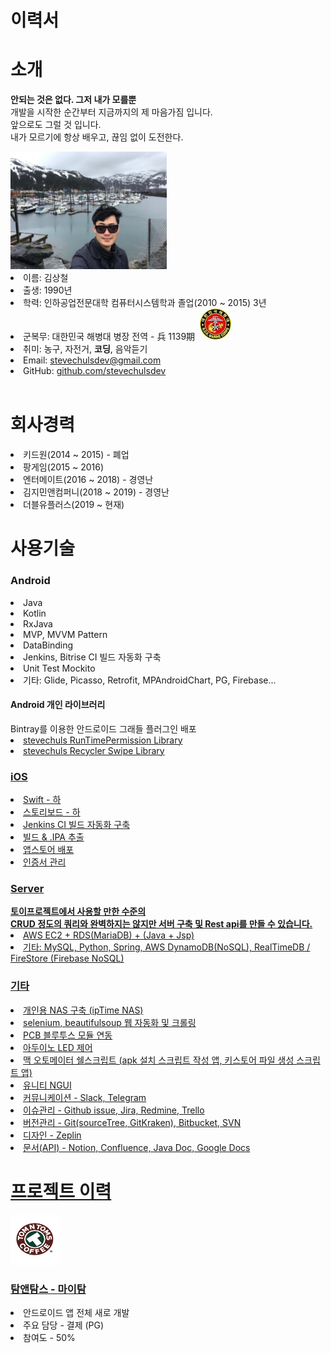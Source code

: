 # 이력서

# 소개
<strong>안되는 것은 없다. 그저 내가 모를뿐</strong>
<br>
개발을 시작한 순간부터 지금까지의 제 마음가짐 입니다. <br>
앞으로도 그럴 것 입니다. <br>
내가 모르기에 항상 배우고, 끊임 없이 도전한다. <br>

<img src="https://github.com/stevechulsdev/RESUME/raw/master/images/profile.jpg" alt="프로필이미지" width="250" height="188">
<li> 이름: 김상철</li>
<li> 출생: 1990년</li>
<li> 학력: 인하공업전문대학 컴퓨터시스템학과 졸업(2010 ~ 2015) 3년</li>
<li> 군복무: 대한민국 해병대 병장 전역 - 兵 1139期 &nbsp;<img src="https://github.com/stevechulsdev/RESUME/raw/master/images/icon_marine.jpg" alt="해병대마크" width="50" height="50"></li>
<li> 취미: 농구, 자전거, <strong>코딩</strong>, 음악듣기</li>
<li> Email: <a href="mailto:stevechulsdev@gmail.com">stevechulsdev@gmail.com</a></li>
<li> GitHub: <a href="https://github.com/stevechulsdev">github.com/stevechulsdev</a></li>
<br>

# 회사경력
<li>키드원(2014 ~ 2015) - 폐업</li>
<li>팡게임(2015 ~ 2016)</li>
<li>엔터메이트(2016 ~ 2018) - 경영난</li>
<li>김지민앤컴퍼니(2018 ~ 2019) - 경영난</li>
<li>더블유플러스(2019 ~ 현재)</li>

# 사용기술
<h3>Android</h3>
<li>Java</li>
<li>Kotlin</li>
<li>RxJava</li>
<li>MVP, MVVM Pattern</li>
<li>DataBinding</li>
<li>Jenkins, Bitrise CI 빌드 자동화 구축</li>
<li>Unit Test Mockito</li>
<li>기타: Glide, Picasso, Retrofit, MPAndroidChart, PG, Firebase...</li>

<h4>Android 개인 라이브러리</h4>
Bintray를 이용한 안드로이드 그래들 플러그인 배포 <br>
<li> <a href="https://github.com/stevechulsdev/tevechulspermission">stevechuls RunTimePermission Library</li>
<li> <a href="https://github.com/stevechulsdev/recyclerswipe">stevechuls Recycler Swipe Library</li>

<h3>iOS</h3>
<li>Swift - 하</li>
<li>스토리보드 - 하</li>
<li>Jenkins CI 빌드 자동화 구축</li>
<li>빌드 & .IPA 추출</li>
<li>앱스토어 배포</li>
<li>인증서 관리</li>

<h3>Server</h3>
<strong>토이프로젝트에서 사용할 만한 수준의</strong> <br>
<strong>CRUD 정도의 쿼리와 완벽하지는 않지만 서버 구축 및 Rest api를 만들 수 있습니다.</strong> <br>
<li>AWS EC2 + RDS(MariaDB) + (Java + Jsp)</li>
<li>기타: MySQL, Python, Spring, AWS DynamoDB(NoSQL), RealTimeDB / FireStore (Firebase NoSQL)</li>

<h3>기타</h3>
<li>개인용 NAS 구축 (ipTime NAS)</li>
<li>selenium, beautifulsoup 웹 자동화 및 크롤링</li>
<li>PCB 블루투스 모듈 연동</li>
<li>아두이노 LED 제어</li>
<li>맥 오토메이터 쉘스크립트 (apk 설치 스크립트 작성 앱, 키스토어 파일 생성 스크립트 앱)</li>
<li>유니티 NGUI</li>
<li>커뮤니케이션 - Slack, Telegram</li>
<li>이슈관리 - Github issue, Jira, Redmine, Trello</li>
<li>버전관리 - Git(sourceTree, GitKraken), Bitbucket, SVN</li>
<li>디자인 - Zeplin</li>
<li>문서(API) - Notion, Confluence, Java Doc, Google Docs</li>

# 프로젝트 이력

<img src="https://github.com/stevechulsdev/RESUME/raw/master/images/icon_tomntoms.png" alt="탐앤탐스" width="80" height="80">

<h3>탐앤탐스 - <a href="https://play.google.com/store/apps/details?id=com.tomntoms.mytom&hl=ko">마이탐</a></h3>
<li>안드로이드 앱 전체 새로 개발</li>
<li>주요 담당 - 결제 (PG)</li>
<li>참여도 - 50%</li>
